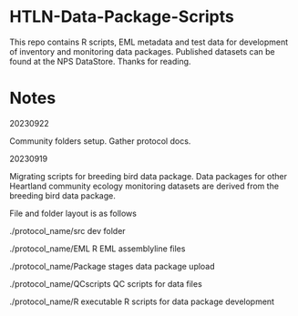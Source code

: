 # HTLN-Data-Package-Scripts

This repo contains R scripts, EML metadata and test data for 
development of inventory and monitoring data packages. Published
datasets can be found at the NPS DataStore. Thanks for reading.


# Notes

20230922

Community folders setup. Gather protocol docs. 

20230919

Migrating scripts for breeding bird data package. Data packages for other
Heartland community ecology monitoring datasets are derived from the breeding
bird data package. 

File and folder layout is as follows

./protocol_name/src     dev folder

./protocol_name/EML     R EML assemblyline files

./protocol_name/Package   stages data package upload

./protocol_name/QCscripts  QC scripts for data files

./protocol_name/R          executable R scripts for data package development
